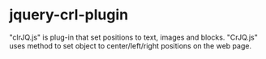 # jquery-crl-plugin

"clrJQ.js"​ is plug-in that set positions to text, images and blocks. "CrJQ.js" uses method to set object to center/left/right positions on the web page.
